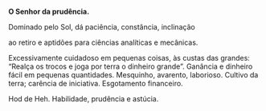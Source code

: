 **O Senhor da prudência.**

  

Dominado pelo Sol, dá paciência, constância, inclinação

ao retiro e aptidões para ciências analíticas e mecânicas.

  

Excessivamente cuidadoso em pequenas coisas, às custas das grandes: “Realça os
trocos e joga por terra o dinheiro grande”. Ganância e dinheiro fácil em
pequenas quantidades. Mesquinho, avarento, laborioso. Cultivo da terra;
carência de iniciativa. Esgotamento financeiro.

  

Hod de Heh. Habilidade, prudência e astúcia.

